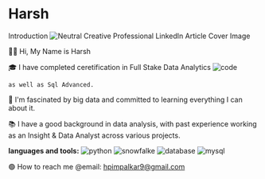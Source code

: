 # Harsh
Introduction
![Neutral Creative Professional LinkedIn Article Cover Image](https://github.com/Harshp-hp/Harsh-/assets/72340908/65b55f63-18c3-4c44-9023-d375d3a1727d)


👋🏽 Hi, My Name is Harsh

🎓 I have completed ceretification in Full Stake Data Analytics ![code](https://github.com/Harshp-hp/Harsh-/assets/72340908/0f2750f4-0bbb-4a07-bebb-edacfcb2fd31)

    as well as Sql Advanced.

🌇 I'm fascinated by big data and committed to learning everything
I can about it.

📚 I have a good background in data analysis, with past experience working as an 
Insight & Data Analyst across various projects.
       
**languages and tools:** 
![python](https://github.com/Harshp-hp/Harsh-/assets/72340908/c9739a70-e44c-46c8-9fca-b3a7593c2a70)
![snowfalke](https://github.com/Harshp-hp/Harsh-/assets/72340908/f01e5b63-7cb8-40e5-931a-b12570215f66)
![database](https://github.com/Harshp-hp/Harsh-/assets/72340908/73c6439c-f332-41e2-9bda-847882682e30)
![mysql](https://github.com/Harshp-hp/Harsh-/assets/72340908/5ff4091f-01c3-4fcf-b963-59f5365b7c93)

🟢 How to reach me @email: hpimpalkar9@gmail.com


    

